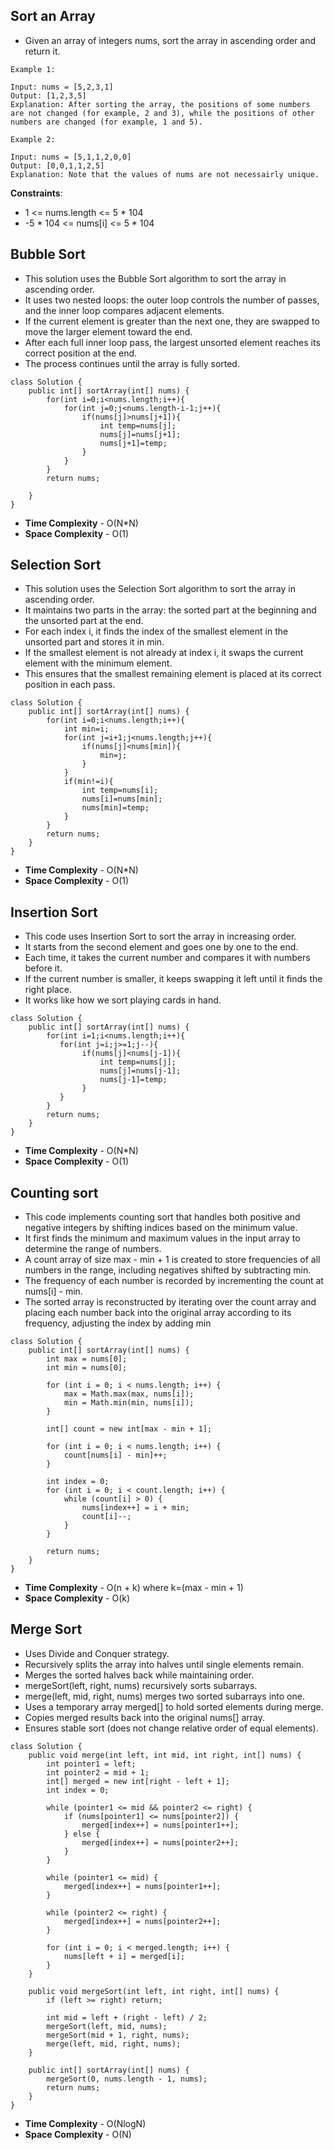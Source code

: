 ## Sort an Array

- Given an array of integers nums, sort the array in ascending order and return it.

```
Example 1:

Input: nums = [5,2,3,1]
Output: [1,2,3,5]
Explanation: After sorting the array, the positions of some numbers are not changed (for example, 2 and 3), while the positions of other numbers are changed (for example, 1 and 5).

Example 2:

Input: nums = [5,1,1,2,0,0]
Output: [0,0,1,1,2,5]
Explanation: Note that the values of nums are not necessairly unique.
```

**Constraints**:
- 1 <= nums.length <= 5 * 104
- -5 * 104 <= nums[i] <= 5 * 104

## Bubble Sort 

- This solution uses the Bubble Sort algorithm to sort the array in ascending order.
- It uses two nested loops: the outer loop controls the number of passes, and the inner loop compares adjacent elements.
- If the current element is greater than the next one, they are swapped to move the larger element toward the end.
- After each full inner loop pass, the largest unsorted element reaches its correct position at the end.
- The process continues until the array is fully sorted.

```
class Solution {
    public int[] sortArray(int[] nums) {
        for(int i=0;i<nums.length;i++){
            for(int j=0;j<nums.length-i-1;j++){
                if(nums[j]>nums[j+1]){
                    int temp=nums[j];
                    nums[j]=nums[j+1];
                    nums[j+1]=temp;
                }
            }
        }
        return nums;
        
    }
}
```

- **Time Complexity** - O(N*N)
- **Space Complexity** - O(1)

## Selection Sort

- This solution uses the Selection Sort algorithm to sort the array in ascending order.
- It maintains two parts in the array: the sorted part at the beginning and the unsorted part at the end.
- For each index i, it finds the index of the smallest element in the unsorted part and stores it in min.
- If the smallest element is not already at index i, it swaps the current element with the minimum element.
- This ensures that the smallest remaining element is placed at its correct position in each pass.

```
class Solution {
    public int[] sortArray(int[] nums) {
        for(int i=0;i<nums.length;i++){
            int min=i;
            for(int j=i+1;j<nums.length;j++){
                if(nums[j]<nums[min]){
                    min=j;
                }
            }
            if(min!=i){
                int temp=nums[i];
                nums[i]=nums[min];
                nums[min]=temp;
            }
        }
        return nums;      
    }
}
```

- **Time Complexity** - O(N*N)
- **Space Complexity** - O(1)

## Insertion Sort

- This code uses Insertion Sort to sort the array in increasing order.
- It starts from the second element and goes one by one to the end.
- Each time, it takes the current number and compares it with numbers before it.
- If the current number is smaller, it keeps swapping it left until it finds the right place.
- It works like how we sort playing cards in hand.

```
class Solution {
    public int[] sortArray(int[] nums) {
        for(int i=1;i<nums.length;i++){
           for(int j=i;j>=1;j--){
                if(nums[j]<nums[j-1]){
                    int temp=nums[j];
                    nums[j]=nums[j-1];
                    nums[j-1]=temp;
                }
           }
        }
        return nums;      
    }
}
```

- **Time Complexity** - O(N*N)
- **Space Complexity** - O(1)

## Counting sort 

- This code implements counting sort that handles both positive and negative integers by shifting indices based on the minimum value.
- It first finds the minimum and maximum values in the input array to determine the range of numbers.
- A count array of size max - min + 1 is created to store frequencies of all numbers in the range, including negatives shifted by subtracting min.
- The frequency of each number is recorded by incrementing the count at nums[i] - min.
- The sorted array is reconstructed by iterating over the count array and placing each number back into the original array according to its frequency, adjusting the index by adding min


```
class Solution {
    public int[] sortArray(int[] nums) {
        int max = nums[0];
        int min = nums[0];

        for (int i = 0; i < nums.length; i++) {
            max = Math.max(max, nums[i]);
            min = Math.min(min, nums[i]);
        }

        int[] count = new int[max - min + 1];

        for (int i = 0; i < nums.length; i++) {
            count[nums[i] - min]++;
        }

        int index = 0;
        for (int i = 0; i < count.length; i++) {
            while (count[i] > 0) {
                nums[index++] = i + min;
                count[i]--;
            }
        }

        return nums;
    }
}
```

- **Time Complexity** - O(n + k) where k=(max - min + 1)
- **Space Complexity** - O(k)

## Merge Sort 

- Uses Divide and Conquer strategy.
- Recursively splits the array into halves until single elements remain.
- Merges the sorted halves back while maintaining order.
- mergeSort(left, right, nums) recursively sorts subarrays.
- merge(left, mid, right, nums) merges two sorted subarrays into one.
- Uses a temporary array merged[] to hold sorted elements during merge.
- Copies merged results back into the original nums[] array.
- Ensures stable sort (does not change relative order of equal elements).

```
class Solution {
    public void merge(int left, int mid, int right, int[] nums) {
        int pointer1 = left;
        int pointer2 = mid + 1;
        int[] merged = new int[right - left + 1];
        int index = 0;

        while (pointer1 <= mid && pointer2 <= right) {
            if (nums[pointer1] <= nums[pointer2]) {
                merged[index++] = nums[pointer1++];
            } else {
                merged[index++] = nums[pointer2++];
            }
        }

        while (pointer1 <= mid) {
            merged[index++] = nums[pointer1++];
        }

        while (pointer2 <= right) {
            merged[index++] = nums[pointer2++];
        }

        for (int i = 0; i < merged.length; i++) {
            nums[left + i] = merged[i];
        }
    }

    public void mergeSort(int left, int right, int[] nums) {
        if (left >= right) return;

        int mid = left + (right - left) / 2;
        mergeSort(left, mid, nums);
        mergeSort(mid + 1, right, nums);
        merge(left, mid, right, nums);
    }

    public int[] sortArray(int[] nums) {
        mergeSort(0, nums.length - 1, nums);
        return nums;
    }
}
```

- **Time Complexity** - O(NlogN) 
- **Space Complexity** - O(N)
